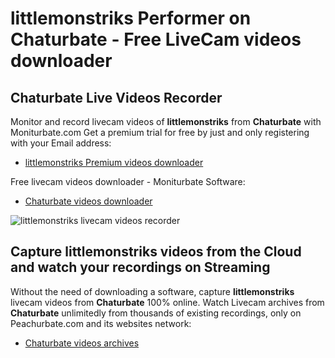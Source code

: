 # littlemonstriks Performer on Chaturbate - Free LiveCam videos downloader

## Chaturbate Live Videos Recorder

Monitor and record livecam videos of **littlemonstriks** from **Chaturbate** with Moniturbate.com
Get a premium trial for free by just and only registering with your Email address:
* [littlemonstriks Premium videos downloader](https://moniturbate.com/request-demo-licence-key.html)

Free livecam videos downloader - Moniturbate Software:
* [Chaturbate videos downloader](https://moniturbate.com/moniturbate-download-software.html)

![littlemonstriks livecam videos recorder](https://peachurnet.com/templates/moniturbate-software.png)


## Capture littlemonstriks videos from the Cloud and watch your recordings on Streaming

Without the need of downloading a software, capture **littlemonstriks** livecam videos from **Chaturbate** 100% online.
Watch Livecam archives from **Chaturbate** unlimitedly from thousands of existing recordings, only on Peachurbate.com and its websites network:
* [Chaturbate videos archives](https://peachurnet.com/)